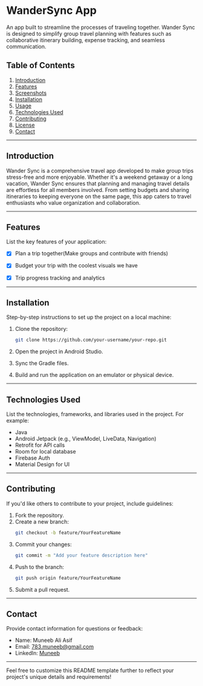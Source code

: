 # WanderSync App

An app built to streamline the processes of traveling together. Wander Sync is designed to simplify group travel planning with features such as collaborative itinerary building, expense tracking, and seamless communication.

## Table of Contents

1. [Introduction](#introduction)
2. [Features](#features)
3. [Screenshots](#screenshots)
4. [Installation](#installation)
5. [Usage](#usage)
6. [Technologies Used](#technologies-used)
7. [Contributing](#contributing)
8. [License](#license)
9. [Contact](#contact)

---

## Introduction

Wander Sync is a comprehensive travel app developed to make group trips stress-free and more enjoyable. Whether it's a weekend getaway or a long vacation, Wander Sync ensures that planning and managing travel details are effortless for all members involved. From setting budgets and sharing itineraries to keeping everyone on the same page, this app caters to travel enthusiasts who value organization and collaboration.

---

## Features

List the key features of your application:

- [x] Plan a trip together(Make groups and contribute with friends)
- [x] Budget your trip with the coolest visuals we have
- [x] Trip progress tracking and analytics


---

## Installation

Step-by-step instructions to set up the project on a local machine:

1. Clone the repository:
   ```bash
   git clone https://github.com/your-username/your-repo.git
   ```

2. Open the project in Android Studio.

3. Sync the Gradle files.

4. Build and run the application on an emulator or physical device.


---

## Technologies Used

List the technologies, frameworks, and libraries used in the project. For example:

- Java
- Android Jetpack (e.g., ViewModel, LiveData, Navigation)
- Retrofit for API calls
- Room for local database
- Firebase Auth
- Material Design for UI

---

## Contributing

If you'd like others to contribute to your project, include guidelines:

1. Fork the repository.
2. Create a new branch:
   ```bash
   git checkout -b feature/YourFeatureName
   ```
3. Commit your changes:
   ```bash
   git commit -m "Add your feature description here"
   ```
4. Push to the branch:
   ```bash
   git push origin feature/YourFeatureName
   ```
5. Submit a pull request.

---

## Contact

Provide contact information for questions or feedback:

- Name: Muneeb Ali Asif
- Email: 783.muneeb@gmail.com
- LinkedIn: [Muneeb](https://www.linkedin.com/in/muneeb-asif-0b7260266/)

---

Feel free to customize this README template further to reflect your project's unique details and requirements!

